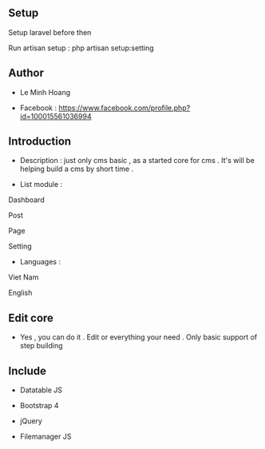
## Setup

Setup laravel before then

Run artisan setup : php artisan setup:setting

## Author

 - Le Minh Hoang

 - Facebook : https://www.facebook.com/profile.php?id=100015561036994

## Introduction

+ Description : just only cms basic , as a started core for cms . It's will be helping build a cms by short time .

+ List module : 

Dashboard 

Post

Page

Setting

+ Languages : 

Viet Nam 

English

## Edit core 

+ Yes , you can do it . Edit or everything your need . Only basic support of step building

## Include 

 - Datatable JS

 - Bootstrap 4 

 - jQuery

 - Filemanager JS


